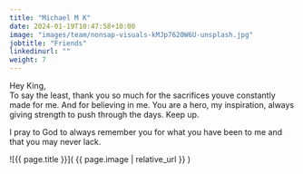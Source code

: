 ```yaml
---
title: "Michael M K"
date: 2024-01-19T10:47:58+10:00
image: "images/team/nonsap-visuals-kMJp7620W6U-unsplash.jpg"
jobtitle: "Friends"
linkedinurl: ""
weight: 7
---
```


Hey King,  
To say the least, thank you so much for the sacrifices youve constantly made for me. And for believing in me. You are a hero, my inspiration, always giving strength to push through the days. Keep up.  

I pray to God to always remember you for what you have been to me and that you may never lack. 

![{{ page.title }}]( {{ page.image | relative_url }} )
